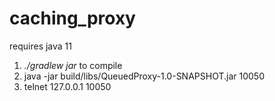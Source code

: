 # caching_proxy

requires java 11

1) *./gradlew jar* to compile
2) java -jar build/libs/QueuedProxy-1.0-SNAPSHOT.jar 10050
3) telnet 127.0.0.1 10050
